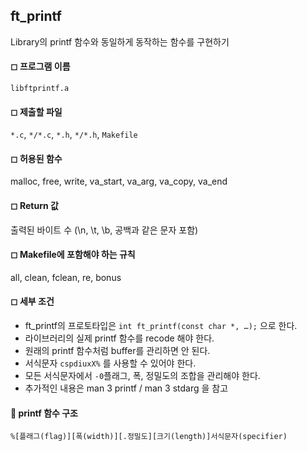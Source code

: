 ## ft_printf
Library의 printf 함수와 동일하게 동작하는 함수를 구현하기

#### ◻ 프로그램 이름
`libftprintf.a`
#### ◻ 제출할 파일
`*.c`, `*/*.c`, `*.h`, `*/*.h`, `Makefile`
#### ◻ 허용된 함수
malloc, free, write, va_start, va_arg, va_copy, va_end
#### ◻ Return 값
출력된 바이트 수 (\n, \t, \b, 공백과 같은 문자 포함)
#### ◻ Makefile에 포함해야 하는 규칙
all, clean, fclean, re, bonus
#### ◻ 세부 조건
- ft_printf의 프로토타입은 `int ft_printf(const char *, …);` 으로 한다.
- 라이브러리의 실제 printf 함수를 recode 해야 한다.
- 원래의 printf 함수처럼 buffer를 관리하면 안 된다.
- 서식문자 `cspdiuxX%` 를 사용할 수 있어야 한다. 
- 모든 서식문자에서 `-0`플래그, 폭, 정밀도의 조합을 관리해야 한다.
- 추가적인 내용은 man 3 printf / man 3 stdarg 을 참고

#### 📌 printf 함수 구조
`%[플래그(flag)][폭(width)][.정밀도][크기(length)]서식문자(specifier)`
